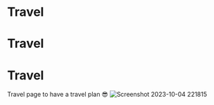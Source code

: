 # Travel
# Travel
# Travel
Travel page to have a travel plan 😎
![Screenshot 2023-10-04 221815](https://github.com/RohanKetkar/Travel1/assets/101008728/08acac42-92f7-4bd5-b389-db459ea08f86)
